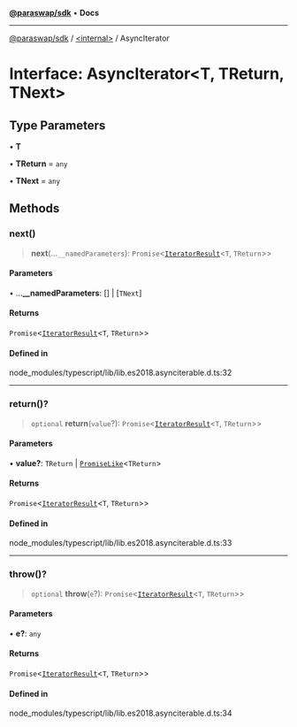 [**@paraswap/sdk**](../../README.md) • **Docs**

***

[@paraswap/sdk](../../globals.md) / [\<internal\>](../README.md) / AsyncIterator

# Interface: AsyncIterator\<T, TReturn, TNext\>

## Type Parameters

• **T**

• **TReturn** = `any`

• **TNext** = `any`

## Methods

### next()

> **next**(...`__namedParameters`): `Promise`\<[`IteratorResult`](../type-aliases/IteratorResult.md)\<`T`, `TReturn`\>\>

#### Parameters

• ...**\_\_namedParameters**: [] \| [`TNext`]

#### Returns

`Promise`\<[`IteratorResult`](../type-aliases/IteratorResult.md)\<`T`, `TReturn`\>\>

#### Defined in

node\_modules/typescript/lib/lib.es2018.asynciterable.d.ts:32

***

### return()?

> `optional` **return**(`value`?): `Promise`\<[`IteratorResult`](../type-aliases/IteratorResult.md)\<`T`, `TReturn`\>\>

#### Parameters

• **value?**: `TReturn` \| [`PromiseLike`](PromiseLike.md)\<`TReturn`\>

#### Returns

`Promise`\<[`IteratorResult`](../type-aliases/IteratorResult.md)\<`T`, `TReturn`\>\>

#### Defined in

node\_modules/typescript/lib/lib.es2018.asynciterable.d.ts:33

***

### throw()?

> `optional` **throw**(`e`?): `Promise`\<[`IteratorResult`](../type-aliases/IteratorResult.md)\<`T`, `TReturn`\>\>

#### Parameters

• **e?**: `any`

#### Returns

`Promise`\<[`IteratorResult`](../type-aliases/IteratorResult.md)\<`T`, `TReturn`\>\>

#### Defined in

node\_modules/typescript/lib/lib.es2018.asynciterable.d.ts:34

